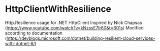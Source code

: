 # HttpClientWithResilience
Http.Resilience usage for .NET HttpClient
Inspired by Nick Chapsas (https://www.youtube.com/watch?v=kNzssE7Ir60&t=601s)
Modified according to documentation (https://devblogs.microsoft.com/dotnet/building-resilient-cloud-services-with-dotnet-8/)